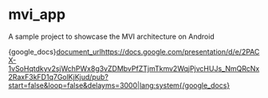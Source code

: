 # mvi_app
A sample project to showcase the MVI architecture on Android

{google_docs}[document_url](https://docs.google.com/presentation/d/e/2PACX-1vSoHqtdkyv2sjWchPWx8g3vZDMbvPfZTjmTkmv2WqjPjvcHUJs_NmQRcNx2RaxF3kFD1q7GolKjKjud/pub?start=false&loop=false&delayms=3000)https://docs.google.com/presentation/d/e/2PACX-1vSoHqtdkyv2sjWchPWx8g3vZDMbvPfZTjmTkmv2WqjPjvcHUJs_NmQRcNx2RaxF3kFD1q7GolKjKjud/pub?start=false&loop=false&delayms=3000|lang:system{/google_docs}

